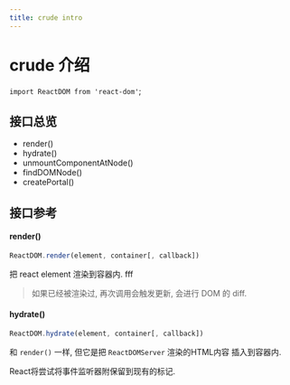 ```yaml
---
title: crude intro
---
```


# crude 介绍

`import ReactDOM from 'react-dom'`;

## 接口总览

- render()
- hydrate()
- unmountComponentAtNode()
- findDOMNode()
- createPortal()

## 接口参考

#### render()

```js
ReactDOM.render(element, container[, callback])
```

把 react element 渲染到容器内. fff

> 如果已经被渲染过, 再次调用会触发更新, 会进行 DOM 的  diff.

#### hydrate()

```js
ReactDOM.hydrate(element, container[, callback])
```

和 `render()` 一样, 但它是把 `ReactDOMServer` 渲染的HTML内容 插入到容器内.

React将尝试将事件监听器附保留到现有的标记.
